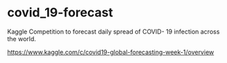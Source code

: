 # covid_19-forecast
Kaggle Competition to forecast daily spread of COVID- 19 infection across the world.

https://www.kaggle.com/c/covid19-global-forecasting-week-1/overview
